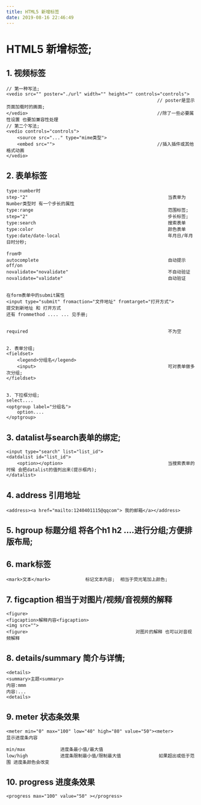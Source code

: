 ```yaml
---
title: HTML5 新增标签
date: 2019-08-16 22:46:49
---
```

# HTML5 新增标签;

## 1. 视频标签

```
// 第一种写法;
<vedio src="" poster="./url" width="" height="" controls="controls">
														// poster是显示页面加载时的画面;
</vedio>												//除了一些必要属性设置 也要加兼容性处理
// 第二个写法;
<vedio controls="controls">
	<source src="..." type="mime类型">
	<embed src="">										//插入插件或其他格式动画
</vedio>
```



## 2. 表单标签

```...
type:number时
step-"2"													当表单为Number类型时 有一个步长的属性
type:range													范围标签;
step="2"													步长标签;
type:search													搜索表单
type:color													颜色表单
type:date/date-local										年月日/年月日时分秒;

from中
autocomplete												自动提示off/on
novalidate="novalidate"										不自动验证
novalidate="validate"										自动验证


在form表单中的submit属性
<input type="submit" fromaction="文件地址" fromtarget="打开方式">		提交到新地址 和 打开方式
还有 frommethod .... ... 见手册;


required													不为空


2. 表单分组;
<fieldset>
	<legend>分组名</legend>
	<input>													可对表单做多次分组;
</fieldset>


3. 下拉框分组;
select....
<optgroup label="分组名">
	option....
</optgroup>
```

## 3. datalist与search表单的绑定;

```
<input type="search" list="list_id">
<datdalist id="list_id">
	<option></option>										当搜索表单的时候 会把datalist的值列出来(提示框内);
</datalist>
```

## 4. address 引用地址

````
<address><a href="mailto:1240401115@qqcom"> 我的邮箱</a></address>
````

## 5. hgroup 标题分组 将各个h1 h2 ....进行分组;方便排版布局;

## 6. mark标签

```
<mark>文本</mark>				标记文本内容;  相当于荧光笔加上颜色;
```

## 7. figcaption 相当于对图片/视频/音视频的解释

```
<figure>
<figcaption>解释内容<figcaption>
<img src="">
<figure>										对图片的解释 也可以对音视频解释
```

## 8. details/summary  简介与详情;

```
<details>
<summary>主题<summary>
内容:mmm
内容:...
<details>
```

## 9. meter 状态条效果

```
<meter min="0" max="100" low="40" high="80" value="50"><meter>						显示进度条内容

min/max				进度条最小值/最大值
low/high			进度条限制最小值/限制最大值  			如果超出或低于范围 进度条颜色会改变
```

## 10. progress 进度条效果

```
<progress max="100" value="50" ></progress>
```

